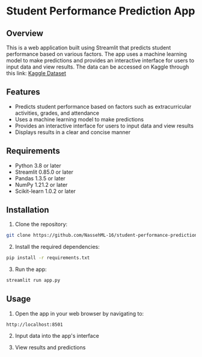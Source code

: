 # Student Performance Prediction App

## Overview

This is a web application built using Streamlit that predicts student performance based on various factors. The app uses a machine learning model to make predictions and provides an interactive interface for users to input data and view results. The data can be accessed on Kaggle through this link: [Kaggle Dataset](https://www.kaggle.com/c/loan-default-prediction/data)

## Features

- Predicts student performance based on factors such as extracurricular activities, grades, and attendance
- Uses a machine learning model to make predictions
- Provides an interactive interface for users to input data and view results
- Displays results in a clear and concise manner

## Requirements

- Python 3.8 or later
- Streamlit 0.85.0 or later
- Pandas 1.3.5 or later
- NumPy 1.21.2 or later
- Scikit-learn 1.0.2 or later

## Installation

1. Clone the repository:
```bash
git clone https://github.com/NassehML-16/student-performance-prediction-app.git
```

2. Install the required dependencies:
```bash
pip install -r requirements.txt
```

3. Run the app:
```bash
streamlit run app.py
```

## Usage

1. Open the app in your web browser by navigating to:
```
http://localhost:8501
```

2. Input data into the app's interface

3. View results and predictions
